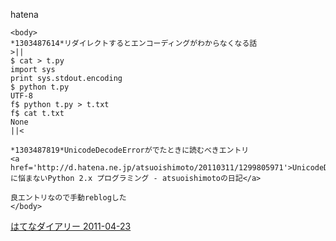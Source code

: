 
hatena

```
<body>
*1303487614*リダイレクトするとエンコーディングがわからなくなる話
>||
$ cat > t.py
import sys
print sys.stdout.encoding
$ python t.py
UTF-8
f$ python t.py > t.txt
f$ cat t.txt
None
||<

*1303487819*UnicodeDecodeErrorがでたときに読むべきエントリ
<a href='http://d.hatena.ne.jp/atsuoishimoto/20110311/1299805971'>UnicodeDecodeError/UnicodeEncodeErrorに悩まないPython 2.x プログラミング - atsuoishimotoの日記</a>

良エントリなので手動reblogした
</body>
```


[はてなダイアリー 2011-04-23](https://nishiohirokazu.hatenadiary.org/archive/2011/04/23)